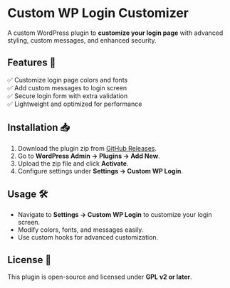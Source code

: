 # Custom WP Login Customizer

A custom WordPress plugin to **customize your login page** with advanced styling, custom messages, and enhanced security.

## Features 🚀
✅ Customize login page colors and fonts  
✅ Add custom messages to login screen  
✅ Secure login form with extra validation  
✅ Lightweight and optimized for performance  

## Installation 📥
1. Download the plugin zip from [GitHub Releases]([https://github.com/yourusername/custom-wp-login-customizer](https://github.com/Exalter104/custom-wp-login-customizer-plugin.git)/releases).
2. Go to **WordPress Admin → Plugins → Add New**.
3. Upload the zip file and click **Activate**.
4. Configure settings under **Settings → Custom WP Login**.

## Usage 🛠
- Navigate to **Settings → Custom WP Login** to customize your login screen.
- Modify colors, fonts, and messages easily.
- Use custom hooks for advanced customization.

## License 📜
This plugin is open-source and licensed under **GPL v2 or later**.

